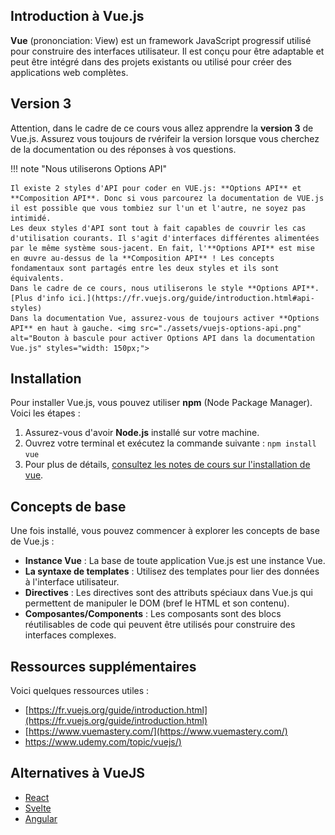 <!--https://squidfunk.github.io/mkdocs-material/reference/admonitions/
✏️note, 📄abstract, ℹ️info, 🔥tip, ✔️success, ❔question, ⚠️warning, ❌failure, ⚡danger, 🐞bug, 🧪example, ❜❜quote
-->

## Introduction à Vue.js

**Vue** (prononciation: View) est un framework JavaScript progressif utilisé pour construire des interfaces utilisateur. Il est conçu pour être adaptable et peut être intégré dans des projets existants ou utilisé pour créer des applications web complètes.

## Version 3

Attention, dans le cadre de ce cours vous allez apprendre la **version 3** de Vue.js. Assurez vous toujours de rvérifeir la version lorsque vous cherchez de la documentation ou des réponses à vos questions.

!!! note "Nous utiliserons Options API"

    Il existe 2 styles d'API pour coder en VUE.js: **Options API** et **Composition API**. Donc si vous parcourez la documentation de VUE.js il est possible que vous tombiez sur l'un et l'autre, ne soyez pas intimidé.
    Les deux styles d'API sont tout à fait capables de couvrir les cas d'utilisation courants. Il s'agit d'interfaces différentes alimentées par le même système sous-jacent. En fait, l'**Options API** est mise en œuvre au-dessus de la **Composition API** ! Les concepts fondamentaux sont partagés entre les deux styles et ils sont équivalents.
    Dans le cadre de ce cours, nous utiliserons le style **Options API**. [Plus d'info ici.](https://fr.vuejs.org/guide/introduction.html#api-styles)
    Dans la documentation Vue, assurez-vous de toujours activer **Options API** en haut à gauche. <img src="./assets/vuejs-options-api.png" alt="Bouton à bascule pour activer Options API dans la documentation Vue.js" styles="width: 150px;">



## Installation

Pour installer Vue.js, vous pouvez utiliser **npm** (Node Package Manager). Voici les étapes :

1. Assurez-vous d'avoir **Node.js** installé sur votre machine.
2. Ouvrez votre terminal et exécutez la commande suivante : `npm install vue`
3. Pour plus de détails, [consultez les notes de cours sur l'installation de vue](./installation.html).
    

## Concepts de base

Une fois installé, vous pouvez commencer à explorer les concepts de base de Vue.js :

* **Instance Vue** : La base de toute application Vue.js est une instance Vue.
* **La syntaxe de templates** : Utilisez des templates pour lier des données à l'interface utilisateur.
* **Directives** : Les directives sont des attributs spéciaux dans Vue.js qui permettent de manipuler le DOM (bref le HTML et son contenu).
* **Composantes/Components** : Les composants sont des blocs réutilisables de code qui peuvent être utilisés pour construire des interfaces complexes.

## Ressources supplémentaires

Voici quelques ressources utiles :

* [https://fr.vuejs.org/guide/introduction.html](https://fr.vuejs.org/guide/introduction.html)​
* ​[https://www.vuemastery.com/](https://www.vuemastery.com/)​
* [https://www.udemy.com/topic/vuejs/)](https://www.udemy.com/topic/vuejs/)​

## Alternatives à VueJS

* [React](https://react.dev/)
* [Svelte](https://svelte.dev/)
* [Angular](https://angular.dev/)